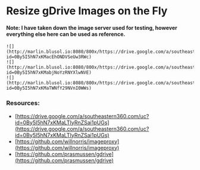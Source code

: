 # Resize gDrive Images on the Fly

#### Note: I have taken down the image server used for testing, however everything else here can be used as reference.

```
![](http://marlin.blusol.io:8080/800x/https://drive.google.com/a/southeastern360.com/uc?id=0By5I5hN7xKMacEhONDVSeUw3RWc)
![](http://marlin.blusol.io:8080/800x/https://drive.google.com/a/southeastern360.com/uc?id=0By5I5hN7xKMabjNoYzRNYXlwNVE)
![](http://marlin.blusol.io:8080/800x/https://drive.google.com/a/southeastern360.com/uc?id=0By5I5hN7xKMaTWNfY29NVnI0WWs)
```



### Resources:
* [https://drive.google.com/a/southeastern360.com/uc?id=0By5I5hN7xKMaLTIyRnZSai1pUGs](https://drive.google.com/a/southeastern360.com/uc?id=0By5I5hN7xKMaLTIyRnZSai1pUGs)
* [https://github.com/willnorris/imageproxy](https://github.com/willnorris/imageproxy)
* [https://github.com/prasmussen/gdrive](https://github.com/prasmussen/gdrive)
